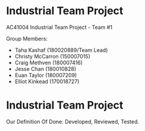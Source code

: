 # Industrial Team Project
AC41004 Industrial Team Project - Team #1

Group Members:
- Taha Kashaf (180020889/Team Lead)
- Christy McCarron (150007015)
- Craig Methven (180007416)
- Jesse Chan (180010828)
- Euan Taylor (180007209)
- Elliot Kinkead (170018727)

# Industrial Team Project

Our Definition Of Done: Developed, Reviewed, Tested.
